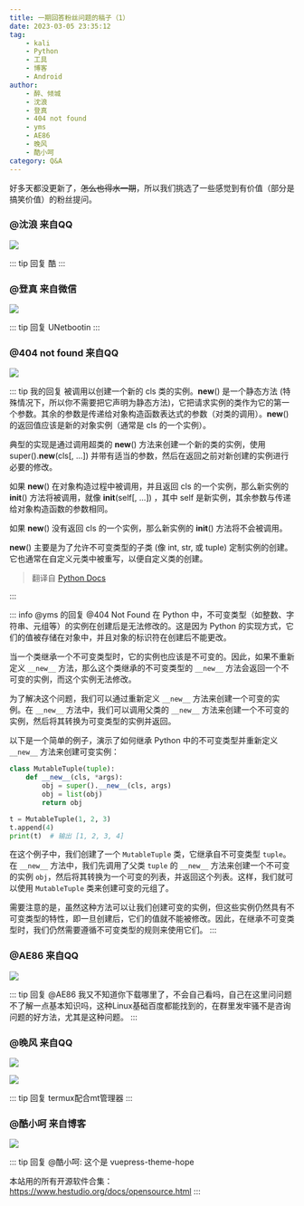 ```yaml
---
title: 一期回答粉丝问题的稿子（1）
date: 2023-03-05 23:35:12
tag: 
    - kali
    - Python
    - 工具
    - 博客
    - Android
author: 
    - 醉、倾城
    - 沈浪
    - 登真
    - 404 not found
    - yms
    - AE86
    - 晚风
    - 酷小呵
category: Q&A
---
```


好多天都没更新了，~~怎么也得水一期~~，所以我们挑选了一些感觉到有价值（部分是搞笑价值）的粉丝提问。


### @沈浪 来自QQ
![](https://image.hestudio.org/img/2023/03/05/6404ad00314bc.jpg)

::: tip 回复
酷
:::

### @登真 来自微信
![](https://image.hestudio.org/img/2023/03/05/6404adcca4a4e.jpg)

::: tip 回复
UNetbootin
:::

### @404 not found 来自QQ
![](https://image.hestudio.org/img/2023/03/05/6404aeec1eba8.jpg)

::: tip 我的回复
被调用以创建一个新的 cls 类的实例。__new__() 是一个静态方法 (特殊情况下，所以你不需要把它声明为静态方法)，它把请求实例的类作为它的第一个参数。其余的参数是传递给对象构造函数表达式的参数（对类的调用）。__new__() 的返回值应该是新的对象实例（通常是 cls 的一个实例）。

典型的实现是通过调用超类的 __new__() 方法来创建一个新的类的实例，使用 super().__new__(cls[, ...]) 并带有适当的参数，然后在返回之前对新创建的实例进行必要的修改。

如果 __new__() 在对象构造过程中被调用，并且返回 cls 的一个实例，那么新实例的 __init__() 方法将被调用，就像 __init__(self[, ...]) ，其中 self 是新实例，其余参数与传递给对象构造函数的参数相同。

如果 __new__() 没有返回 cls 的一个实例，那么新实例的 __init__() 方法将不会被调用。

__new__() 主要是为了允许不可变类型的子类 (像 int, str, 或 tuple) 定制实例的创建。它也通常在自定义元类中被重写，以便自定义类的创建。

> 翻译自 [Python Docs](https://docs.python.org/3/reference/datamodel.html?highlight=__new__#object.__new__)

:::

::: info @yms 的回复
@404 Not Found 在 Python 中，不可变类型（如整数、字符串、元组等）的实例在创建后是无法修改的。这是因为 Python 的实现方式，它们的值被存储在对象中，并且对象的标识符在创建后不能更改。

当一个类继承一个不可变类型时，它的实例也应该是不可变的。因此，如果不重新定义 `__new__` 方法，那么这个类继承的不可变类型的 `__new__` 方法会返回一个不可变的实例，而这个实例无法修改。

为了解决这个问题，我们可以通过重新定义 `__new__` 方法来创建一个可变的实例。在 `__new__` 方法中，我们可以调用父类的 `__new__` 方法来创建一个不可变的实例，然后将其转换为可变类型的实例并返回。

以下是一个简单的例子，演示了如何继承 Python 中的不可变类型并重新定义 `__new__` 方法来创建可变实例：

```python
class MutableTuple(tuple):
    def __new__(cls, *args):
        obj = super().__new__(cls, args)
        obj = list(obj)
        return obj

t = MutableTuple(1, 2, 3)
t.append(4)
print(t)  # 输出 [1, 2, 3, 4]
```

在这个例子中，我们创建了一个 `MutableTuple` 类，它继承自不可变类型 `tuple`。在 `__new__` 方法中，我们先调用了父类 `tuple` 的 `__new__` 方法来创建一个不可变的实例 `obj`，然后将其转换为一个可变的列表，并返回这个列表。这样，我们就可以使用 `MutableTuple` 类来创建可变的元组了。

需要注意的是，虽然这种方法可以让我们创建可变的实例，但这些实例仍然具有不可变类型的特性，即一旦创建后，它们的值就不能被修改。因此，在继承不可变类型时，我们仍然需要遵循不可变类型的规则来使用它们。
:::

### @AE86 来自QQ
![](https://image.hestudio.org/img/2023/03/05/6404b02f69313.jpg)

::: tip 回复
@AE86 我又不知道你下载哪里了，不会自己看吗，自己在这里问问题不了解一点基本知识吗，这种Linux基础百度都能找到的，在群里发牢骚不是咨询问题的好方法，尤其是这种问题。
:::

### @晚风 来自QQ

![](https://image.hestudio.org/img/2023/03/05/6404b0cf35ec8.jpg)

![](https://image.hestudio.org/img/2023/03/05/6404b0d144003.jpg)

::: tip 回复
termux配合mt管理器
:::

### @酷小呵 来自博客
![](https://image.hestudio.org/img/2023/03/05/6404b26b48057.jpg)

::: tip 回复
@酷小呵: 这个是 vuepress-theme-hope

本站用的所有开源软件合集： https://www.hestudio.org/docs/opensource.html
:::

<Share colorful />
